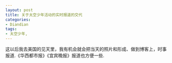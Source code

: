 ```yaml
---
layout: post
title: 关于太空少年活动的实时报道的交代
categories:
- Diandian
tags:
- 太空少年, 
---
```

这以后我去美国的见天里，我有机会就会把当天的照片和形成、做到博客上，时事报道.《华西都市报》《宜宾晚报》报道也方便一些.